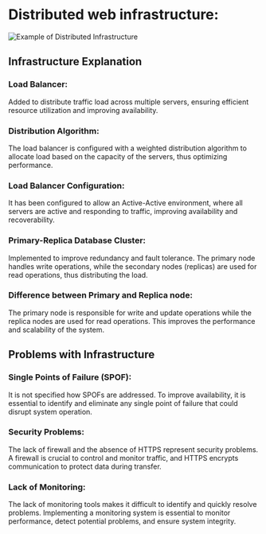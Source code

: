 # Distributed web infrastructure:

![Example of Distributed Infrastructure](https://github.com/AaronEGH16/holbertonschool-system_engineering-devops/blob/main/web_infrastructure_design/1-distributed_web:infrastructure.jpg)

## Infrastructure Explanation

### Load Balancer:
Added to distribute traffic load across multiple servers, ensuring efficient resource utilization and improving availability.
### Distribution Algorithm:
The load balancer is configured with a weighted distribution algorithm to allocate load based on the capacity of the servers, thus optimizing performance.
### Load Balancer Configuration:
It has been configured to allow an Active-Active environment, where all servers are active and responding to traffic, improving availability and recoverability.
### Primary-Replica Database Cluster:
Implemented to improve redundancy and fault tolerance. The primary node handles write operations, while the secondary nodes (replicas) are used for read operations, thus distributing the load.
### Difference between Primary and Replica node:
The primary node is responsible for write and update operations while the replica nodes are used for read operations. This improves the performance and scalability of the system.

## Problems with Infrastructure

### Single Points of Failure (SPOF):
It is not specified how SPOFs are addressed. To improve availability, it is essential to identify and eliminate any single point of failure that could disrupt system operation.
### Security Problems:
The lack of firewall and the absence of HTTPS represent security problems. A firewall is crucial to control and monitor traffic, and HTTPS encrypts communication to protect data during transfer.
### Lack of Monitoring:
The lack of monitoring tools makes it difficult to identify and quickly resolve problems. Implementing a monitoring system is essential to monitor performance, detect potential problems, and ensure system integrity.